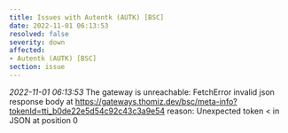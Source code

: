 ```yaml
---
title: Issues with Autentk (AUTK) [BSC]
date: 2022-11-01 06:13:53
resolved: false
severity: down
affected:
- Autentk (AUTK) [BSC]
section: issue
---
```


*2022-11-01 06:13:53* The gateway is unreachable: FetchError invalid json response body at https://gateways.thomiz.dev/bsc/meta-info?tokenId=tti_b0de22e5d54c92c43c3a9e54 reason: Unexpected token < in JSON at position 0